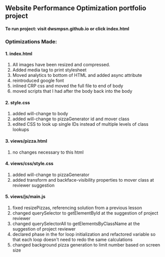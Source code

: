## Website Performance Optimization portfolio project

#### To run project: visit dwsmpsn.github.io or click index.html


### Optimizations Made:

#### 1. index.html
1. All images have been resized and compressed.
2. Added media tag to print stylesheet
3. Moved analytics to bottom of HTML and added async attribute
4. reintroduced google font
5. inlined CRP css and moved the full file to end of body
6. moved scripts that I had after the body back into the body

#### 2. style.css
1. added will-change to body
2. added will-change to pizzaGenerator id and mover class
3. edited CSS to look up single IDs instead of multiple levels of class lookups

#### 3. views/pizza.html
1. no changes necessary to this html

#### 4. views/css/style.css
1. added will-change to pizzaGenerator
2. added transform and backface-visibility properties to mover class at reviewer suggestion

#### 5. views/js/main.js
1. fixed resizePizzas, referencing solution from a previous lesson
2. changed querySelector to getElementById at the suggestion of project reviewer
3. changed querySelectorAll to getElementsByClassName at the suggestion of project reviewer
4. declared phase in the for loop initialization and refactored variable so that each loop doesn't need to redo the same calculations
5. changed background pizza generation to limit number based on screen size